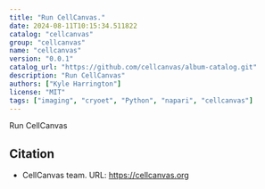 ```yaml
---
title: "Run CellCanvas."
date: 2024-08-11T10:15:34.511822
catalog: "cellcanvas"
group: "cellcanvas"
name: "cellcanvas"
version: "0.0.1"
catalog_url: "https://github.com/cellcanvas/album-catalog.git"
description: "Run CellCanvas"
authors: ["Kyle Harrington"]
license: "MIT"
tags: ["imaging", "cryoet", "Python", "napari", "cellcanvas"]
---
```


Run CellCanvas

## Citation

- CellCanvas team.
  URL: https://cellcanvas.org

